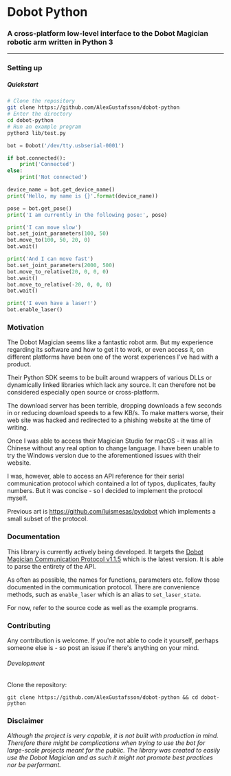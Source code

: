 # Dobot Python
### A cross-platform low-level interface to the Dobot Magician robotic arm written in Python 3
***

### Setting up

##### Quickstart

```Bash
# Clone the repository
git clone https://github.com/AlexGustafsson/dobot-python
# Enter the directory
cd dobot-python
# Run an example program
python3 lib/test.py
```

```python
bot = Dobot('/dev/tty.usbserial-0001')

if bot.connected():
    print('Connected')
else:
    print('Not connected')

device_name = bot.get_device_name()
print('Hello, my name is {}'.format(device_name))

pose = bot.get_pose()
print('I am currently in the following pose:', pose)

print('I can move slow')
bot.set_joint_parameters(100, 50)
bot.move_to(100, 50, 20, 0)
bot.wait()

print('And I can move fast')
bot.set_joint_parameters(2000, 500)
bot.move_to_relative(20, 0, 0, 0)
bot.wait()
bot.move_to_relative(-20, 0, 0, 0)
bot.wait()

print('I even have a laser!')
bot.enable_laser()
```

### Motivation

The Dobot Magician seems like a fantastic robot arm. But my experience regarding its software and how to get it to work, or even access it, on different platforms have been one of the worst experiences I've had with a product.

Their Python SDK seems to be built around wrappers of various DLLs or dynamically linked libraries which lack any source. It can therefore not be considered especially open source or cross-platform.

The download server has been terrible, dropping downloads a few seconds in or reducing download speeds to a few KB/s. To make matters worse, their web site was hacked and redirected to a phishing website at the time of writing.

Once I was able to access their Magician Studio for macOS - it was all in Chinese without any real option to change language. I have been unable to try the Windows version due to the aforementioned issues with their website.

I was, however, able to access an API reference for their serial communication protocol which contained a lot of typos, duplicates, faulty numbers. But it was concise - so I decided to implement the protocol myself.

Previous art is https://github.com/luismesas/pydobot which implements a small subset of the protocol.

### Documentation

This library is currently actively being developed. It targets the [Dobot Magician Communication Protocol v1.1.5](https://download.dobot.cc/product-manual/dobot-magician/pdf/en/Dobot-Communication-Protocol-V1.1.5.pdf) which is the latest version. It is able to parse the entirety of the API.

As often as possible, the names for functions, parameters etc. follow those documented in the communication protocol. There are convenience methods, such as `enable_laser` which is an alias to `set_laser_state`.

For now, refer to the source code as well as the example programs.

### Contributing

Any contribution is welcome. If you're not able to code it yourself, perhaps someone else is - so post an issue if there's anything on your mind.

###### Development

Clone the repository:
```
git clone https://github.com/AlexGustafsson/dobot-python && cd dobot-python
```

### Disclaimer

_Although the project is very capable, it is not built with production in mind. Therefore there might be complications when trying to use the bot for large-scale projects meant for the public. The library was created to easily use the Dobot Magician and as such it might not promote best practices nor be performant._
